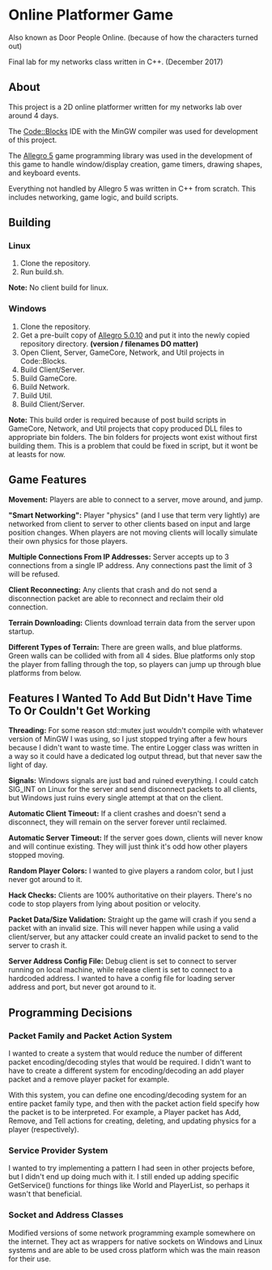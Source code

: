 # Online Platformer Game
Also known as Door People Online. (because of how the characters turned out)

Final lab for my networks class written in C++. (December 2017)

## About
This project is a 2D online platformer written for my networks lab over around 4 days.

The [Code::Blocks](http://www.codeblocks.org/) IDE with the MinGW compiler was used for development of this project.

The [Allegro 5](http://liballeg.org/) game programming library was used in the development of this game to handle window/display creation, game timers, drawing shapes, and keyboard events.

Everything not handled by Allegro 5 was written in C++ from scratch. This includes networking, game logic, and build scripts.



## Building

### Linux

1. Clone the repository.
2. Run build.sh.

**Note:** No client build for linux.

### Windows

1. Clone the repository.
2. Get a pre-built copy of [Allegro 5.0.10](https://www.allegro.cc/files/) and put it into the newly copied repository directory. **(version / filenames DO matter)**
3. Open Client, Server, GameCore, Network, and Util projects in Code::Blocks.
4. Build Client/Server.
5. Build GameCore.
6. Build Network.
7. Build Util.
8. Build Client/Server.

**Note:** This build order is required because of post build scripts in GameCore, Network, and Util projects that copy produced DLL files to appropriate bin folders. The bin folders for projects wont exist without first building them. This is a problem that could be fixed in script, but it wont be at leasts for now.

## Game Features

**Movement:** Players are able to connect to a server, move around, and jump.

**"Smart Networking":** Player "physics" (and I use that term very lightly) are networked from client to server to other clients based on input and large position changes. When players are not moving clients will locally simulate their own physics for those players.

**Multiple Connections From IP Addresses:** Server accepts up to 3 connections from a single IP address. Any connections past the limit of 3 will be refused.

**Client Reconnecting:** Any clients that crash and do not send a disconnection packet are able to reconnect and reclaim their old connection.

**Terrain Downloading:** Clients download terrain data from the server upon startup.

**Different Types of Terrain:** There are green walls, and blue platforms. Green walls can be collided with from all 4 sides. Blue platforms only stop the player from falling through the top, so players can jump up through blue platforms from below.


## Features I Wanted To Add But Didn't Have Time To Or Couldn't Get Working

**Threading:** For some reason std::mutex just wouldn't compile with whatever version of MinGW I was using, so I just stopped trying after a few hours because I didn't want to waste time. The entire Logger class was written in a way so it could have a dedicated log output thread, but that never saw the light of day.

**Signals:** Windows signals are just bad and ruined everything. I could catch SIG_INT on Linux for the server and send disconnect packets to all clients, but Windows just ruins every single attempt at that on the client.

**Automatic Client Timeout:** If a client crashes and doesn't send a disconnect, they will remain on the server forever until reclaimed.

**Automatic Server Timeout:** If the server goes down, clients will never know and will continue existing. They will just think it's odd how other players stopped moving.

**Random Player Colors:** I wanted to give players a random color, but I just never got around to it.

**Hack Checks:** Clients are 100% authoritative on their players. There's no code to stop players from lying about position or velocity.

**Packet Data/Size Validation:** Straight up the game will crash if you send a packet with an invalid size. This will never happen while using a valid client/server, but any attacker could create an invalid packet to send to the server to crash it.

**Server Address Config File:** Debug client is set to connect to server running on local machine, while release client is set to connect to a hardcoded address. I wanted to have a config file for loading server address and port, but never got around to it.

## Programming Decisions

### Packet Family and Packet Action System
I wanted to create a system that would reduce the number of different packet encoding/decoding styles that would be required. I didn't want to have to create a different system for encoding/decoding an add player packet and a remove player packet for example.

With this system, you can define one encoding/decoding system for an entire packet family type, and then with the packet action field specify how the packet is to be interpreted. For example, a Player packet has Add, Remove, and Tell actions for creating, deleting, and updating physics for a player (respectively).

### Service Provider System
I wanted to try implementing a pattern I had seen in other projects before, but I didn't end up doing much with it. I still ended up adding specific GetService() functions for things like World and PlayerList, so perhaps it wasn't that beneficial.

### Socket and Address Classes
Modified versions of some network programming example somewhere on the internet. They act as wrappers for native sockets on Windows and Linux systems and are able to be used cross platform which was the main reason for their use.


